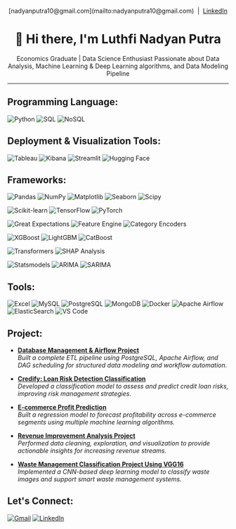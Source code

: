 <p align="center">
  [nadyanputra10@gmail.com](mailto:nadyanputra10@gmail.com) &nbsp;|&nbsp; 
  <a href="https://linkedin.com/in/yourusername" target="_blank">LinkedIn</a>
</p>

<h1 align="center">👋 Hi there, I'm Luthfi Nadyan Putra</h1>
<p align="center">
   Economics Graduate | Data Science Enthusiast  
   Passionate about Data Analysis, Machine Learning & Deep Learning algorithms, and Data Modeling Pipeline
</p>

---
## Programming Language:
![Python](https://img.shields.io/badge/-PYTHON-333?style=for-the-badge&logo=python)
![SQL](https://img.shields.io/badge/-SQL-00758F?style=for-the-badge)
![NoSQL](https://img.shields.io/badge/-NoSQL-87CEFA?style=for-the-badge)

## Deployment & Visualization Tools:
![Tableau](https://img.shields.io/badge/-TABLEAU-00A3E0?style=for-the-badge&logo=tableau)
![Kibana](https://img.shields.io/badge/-KIBANA-F04E98?style=for-the-badge&logo=kibana)
![Streamlit](https://img.shields.io/badge/-STREAMLIT-00AD9F?style=for-the-badge&logo=streamlit)
![Hugging Face](https://img.shields.io/badge/-HUGGING%20FACE-FFCC00?style=for-the-badge&logo=huggingface)

## Frameworks:
<!-- Core Python Libraries -->
![Pandas](https://img.shields.io/badge/-PANDAS-150458?style=for-the-badge&logo=pandas)
![NumPy](https://img.shields.io/badge/-NUMPY-013243?style=for-the-badge&logo=numpy)
![Matplotlib](https://img.shields.io/badge/-MATPLOTLIB-11557C?style=for-the-badge)
![Seaborn](https://img.shields.io/badge/-SEABORN-2C8EBB?style=for-the-badge)
![Scipy](https://img.shields.io/badge/-SCIPY-1A1A1A?style=for-the-badge)

<!-- Machine Learning & Deep Learning -->
![Scikit-learn](https://img.shields.io/badge/-SCIKIT--LEARN-F7931E?style=for-the-badge&logo=scikit-learn)
![TensorFlow](https://img.shields.io/badge/-TENSORFLOW-FF6F00?style=for-the-badge&logo=tensorflow)
![PyTorch](https://img.shields.io/badge/-PYTORCH-EE4C2C?style=for-the-badge&logo=pytorch)

<!-- Data Validation & Feature Engineering -->
![Great Expectations](https://img.shields.io/badge/-GREAT%20EXPECTATIONS-0D47A1?style=for-the-badge)
![Feature Engine](https://img.shields.io/badge/-FEATURE--ENGINE-FBC02D?style=for-the-badge)
![Category Encoders](https://img.shields.io/badge/-CATEGORY%20ENCODERS-5E35B1?style=for-the-badge)

<!-- Ensemble Learning -->
![XGBoost](https://img.shields.io/badge/-XGBOOST-AA0000?style=for-the-badge&logo=xgboost)
![LightGBM](https://img.shields.io/badge/-LIGHTGBM-00C853?style=for-the-badge)
![CatBoost](https://img.shields.io/badge/-CATBOOST-FF6D00?style=for-the-badge)

<!-- Transformers & Explainability -->
![Transformers](https://img.shields.io/badge/-TRANSFORMERS%20(HUGGING%20FACE)-FFD21F?style=for-the-badge&logo=huggingface)
![SHAP Analysis](https://img.shields.io/badge/-SHAP%20(EXPLAINABILITY)-795548?style=for-the-badge)

<!-- Time Series Analysis -->
![Statsmodels](https://img.shields.io/badge/-STATSMODELS-003262?style=for-the-badge)
![ARIMA](https://img.shields.io/badge/-ARIMA-8E24AA?style=for-the-badge)
![SARIMA](https://img.shields.io/badge/-SARIMA-512DA8?style=for-the-badge)

## Tools:
![Excel](https://img.shields.io/badge/-MICROSOFT%20EXCEL-217346?style=for-the-badge&logo=microsoft-excel)
![MySQL](https://img.shields.io/badge/-MYSQL-4479A1?style=for-the-badge&logo=mysql)
![PostgreSQL](https://img.shields.io/badge/-POSTGRESQL-336791?style=for-the-badge&logo=postgresql)
![MongoDB](https://img.shields.io/badge/-MONGODB-4DB33D?style=for-the-badge&logo=mongodb)
![Docker](https://img.shields.io/badge/-DOCKER-2496ED?style=for-the-badge&logo=docker)
![Apache Airflow](https://img.shields.io/badge/-APACHE%20AIRFLOW-017CEE?style=for-the-badge&logo=apacheairflow)
![ElasticSearch](https://img.shields.io/badge/-ELASTICSEARCH-005571?style=for-the-badge&logo=elasticsearch)
![VS Code](https://img.shields.io/badge/-VISUAL%20STUDIO%20CODE-007ACC?style=for-the-badge&logo=visualstudiocode)

## Project:
- [**Database Management & Airflow Project**](https://github.com/Enpewww/Database_Management_Airflow_Project)  
  *Built a complete ETL pipeline using PostgreSQL, Apache Airflow, and DAG scheduling for structured data modeling and workflow automation.*

- [**Credify: Loan Risk Detection Classification**](https://github.com/Enpewww/Credify_Loan_Detection)  
  *Developed a classification model to assess and predict credit loan risks, improving risk management strategies.*

- [**E-commerce Profit Prediction**](https://github.com/Enpewww/Ecommerce_Profit_Prediction)  
  *Built a regression model to forecast profitability across e-commerce segments using multiple machine learning algorithms.*

- [**Revenue Improvement Analysis Project**](https://github.com/Enpewww/Revenue_Improvement_Analysis_Project)  
  *Performed data cleaning, exploration, and visualization to provide actionable insights for increasing revenue streams.*

- [**Waste Management Classification Project Using VGG16**](https://github.com/Enpewww/Waste_Management_Classification_Project)  
  *Implemented a CNN-based deep learning model to classify waste images and support smart waste management systems.*

## Let's Connect:
[![Gmail](https://img.shields.io/badge/-Email-D14836?style=flat-square&logo=gmail&logoColor=white)](mailto:nadyanputra10@gmail.com)
[![LinkedIn](https://img.shields.io/badge/-LinkedIn-0077B5?style=flat-square&logo=linkedin)](https://www.linkedin.com/in/luthfi-nadyan-313b91214/)
